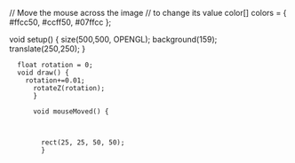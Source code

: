 // Move the mouse across the image
// to change its value
color[] colors = { #ffcc50, #ccff50, #07ffcc };

void setup() {
  size(500,500, OPENGL);
    background(159);
      translate(250,250);
      }
      
      float rotation = 0;
      void draw() {
        rotation+=0.01;
          rotateZ(rotation);
          }
          
          void mouseMoved() {
          
          
          
            rect(25, 25, 50, 50);
            }
            
